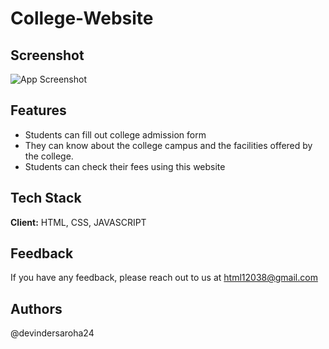 # College-Website

## Screenshot

![App Screenshot](https://i.ibb.co/ngzvB02/Screenshot-121.png)


## Features

- Students can fill out college admission form
- They can know about the college campus and the facilities offered by the college.
- Students can check their fees using this website



## Tech Stack

**Client:** HTML, CSS, JAVASCRIPT



## Feedback

If you have any feedback, please reach out to us at html12038@gmail.com


## Authors
@devindersaroha24 




